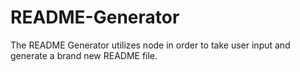 # README-Generator

The README Generator utilizes node in order to take user input and generate a brand new README file.
